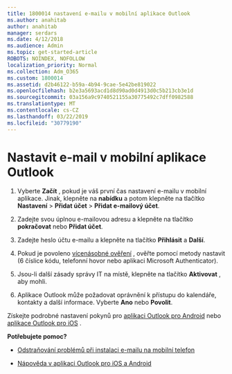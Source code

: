 ```yaml
---
title: 1800014 nastavení e-mailu v mobilní aplikace Outlook
ms.author: anahitab
author: anahitab
manager: serdars
ms.date: 4/12/2018
ms.audience: Admin
ms.topic: get-started-article
ROBOTS: NOINDEX, NOFOLLOW
localization_priority: Normal
ms.collection: Adm_O365
ms.custom: 1800014
ms.assetid: d2b46122-b59a-4b94-9cae-5e42be819022
ms.openlocfilehash: b2e3a5693acd1d8d90ad0d4913d0c5b213cb3e1d
ms.sourcegitcommit: 03a156a9c9740521155a30775492c7dff0982588
ms.translationtype: MT
ms.contentlocale: cs-CZ
ms.lasthandoff: 03/22/2019
ms.locfileid: "30779190"
---
```

# <a name="set-up-email-in-the-outlook-mobile-app"></a>Nastavit e-mail v mobilní aplikace Outlook

1. Vyberte **Začít** , pokud je váš první čas nastavení e-mailu v mobilní aplikace. Jinak, klepněte na **nabídku** a potom klepněte na tlačítko **Nastavení** \> **Přidat účet** \> **Přidat e-mailový účet**. 
    
2. Zadejte svou úplnou e-mailovou adresu a klepněte na tlačítko **pokračovat** nebo **Přidat účet**.
    
3. Zadejte heslo účtu e-mailu a klepněte na tlačítko **Přihlásit** a **Další**. 
    
4. Pokud je povoleno [vícenásobné ověření](https://support.office.com/article/8f0454b2-f51a-4d9c-bcde-2c48e41621c6.aspx) , ověřte pomocí metody nastavit (6 číslice kódu, telefonní hovor nebo aplikaci Microsoft Authenticator). 
    
5. Jsou-li další zásady správy IT na místě, klepněte na tlačítko **Aktivovat** , aby mohli. 
    
6. Aplikace Outlook může požadovat oprávnění k přístupu do kalendáře, kontakty a další informace. Vyberte **Ano** nebo **Povolit**. 
    
Získejte podrobné nastavení pokynů pro [aplikaci Outlook pro Android](https://support.office.com/article/886db551-8dfa-4fd5-b835-f8e532091872.aspx) nebo [aplikace Outlook pro iOS](https://support.office.com/article/b2de2161-cc1d-49ef-9ef9-81acd1c8e234.aspx) . 
  
 **Potřebujete pomoc?**
  
- [Odstraňování problémů při instalaci e-mailu na mobilní telefon](https://support.office.com/article/a264ef01-9c88-48fb-9285-7017e4f31f02.aspx)
    
- [Nápověda v aplikaci Outlook pro iOS a Android](https://support.office.com/article/218a22d1-9fa5-4889-b689-de1c63493243.aspx#ID0EAABAAA=Contact_Support)
    


